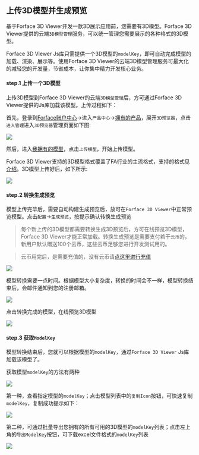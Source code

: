 ## 上传3D模型并生成预览

基于Forface 3D Viewer开发一款3D展示应用前，您需要有3D模型。Forface 3D Viewer提供的云端`3D模型管理`服务，可以统一管理您需要展示的各种格式的3D模型。

Forface 3D Viewer Js库只需提供一个3D模型的`modelKey`，即可自动完成模型的加载、渲染、展示等。使用Forface 3D Viewer的云端3D模型管理服务可最大化的减轻您的开发量，节省成本，让你集中精力开发核心业务。

#### step.1 上传一个3D模型

上传3D模型到Forface 3D Viewer的云端`3D模型管理`后，方可通过Forface 3D Viewer提供的Js库加载该模型。上传过程如下：


首先，登录到[Forface账户中心](https://account.fa-part.com)->进入`产品中心`->[拥有的产品](https://account.fa-part.com/zh/myProducts/)，展开`3D预览器`，点击`进入管理`进入`3D预览器`管理页面如下图:

<img src="./img/manager.png">

然后，进入[我拥有的模型](https://account.fa-part.com/zh/myProducts/)，点击`上传模型`，开始上传模型。

Forface 3D Viewer支持的3D模型格式覆盖了FA行业的主流格式，支持的格式见[介绍](./essentials/introduction)。3D模型上传好后，如下所示:

<img src="./img/myModels.png">

#### step.2 转换生成预览

模型上传完毕后，需要自动构建生成预览后，放可在`Forface 3D Viewer`中正常预览模型。点击`配置`->`生成预览`，按提示确认转换生成预览

>每个新上传的3D模型都需要转换生成3D预览后，方可在线预览3D模型，Forface 3D Viewer才能正常加载。转换生成预览是需要支付若干`云币`的，新用户默认赠送100个云币，这些云币足够您进行开发测试用的。

>云币用完后，是需要充值的，没有云币请[点这里进行充值](https://account.fa-part.com/zh/cloudAccount/topUp)

<img src="./img/change.png">

模型转换需要一点时间。根据模型大小复杂度，转换的时间会不一样，模型转换结束后，会邮件通知到您的注册邮箱。

<img src="./img/success.png">

点击转换完成的模型，在线预览3D模型

<img src="./img/3d_preview.png">

#### step.3 获取`ModelKey`


模型转换结束后，您就可以根据模型的`modelKey`，通过`Forface 3D Viewer` Js库加载该模型了。

获取模型`modelKey`的方法有两种

<img src="./img/view_modelKey.png">

第一种，查看指定模型的`modelKey`；点击模型列表中的`复制Icon`按钮，可快速复制`modelKey`，复制成功提示如下：

<img src="./img/copy_modelkey.png">

第二种，可通过批量导出您拥有的所有可用的3D模型的`modelKey`列表；点击左上角的`导出ModelKey`按钮，可下载excel文件格式的`modelKey`列表

<img src="./img/export.png">